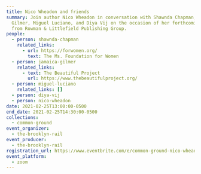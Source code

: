 ```yaml
---
title: Nico Wheadon and friends
summary: Join author Nico Wheadon in conversation with Shawnda Chapman, Jamaica
  Gilmer, Miguel Luciano, and Diya Vij on the occasion of her forthcoming book
  from Rowman & Littlefield Publishing Group.
people:
  - person: shawnda-chapman
    related_links:
      - url: https://forwomen.org/
        text: The Ms. Foundation for Women
  - person: jamaica-gilmer
    related_links:
      - text: The Beautiful Project
        url: https://www.thebeautifulproject.org/
  - person: miguel-luciano
    related_links: []
  - person: diya-vij
  - person: nico-wheadon
date: 2021-02-25T13:00:00-0500
end_date: 2021-02-25T14:30:00-0500
collections:
  - common-ground
event_organizer:
  - the-brooklyn-rail
event_producer:
  - the-brooklyn-rail
registration_url: https://www.eventbrite.com/e/common-ground-nico-wheadon-and-friends-tickets-141486280273
event_platform:
  - zoom
---
```

